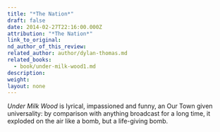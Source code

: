 ```yaml
---
title: "*The Nation*"
draft: false
date: 2014-02-27T22:16:00.000Z
attribution: "*The Nation*"
link_to_original:
nd_author_of_this_review:
related_author: author/dylan-thomas.md
related_books:
  - book/under-milk-wood1.md
description:
weight:
layout: none
---
```

*Under Milk Wood* is lyrical, impassioned and funny, an Our Town given universality: by comparison with anything broadcast for a long time, it exploded on the air like a bomb, but a life-giving bomb.

